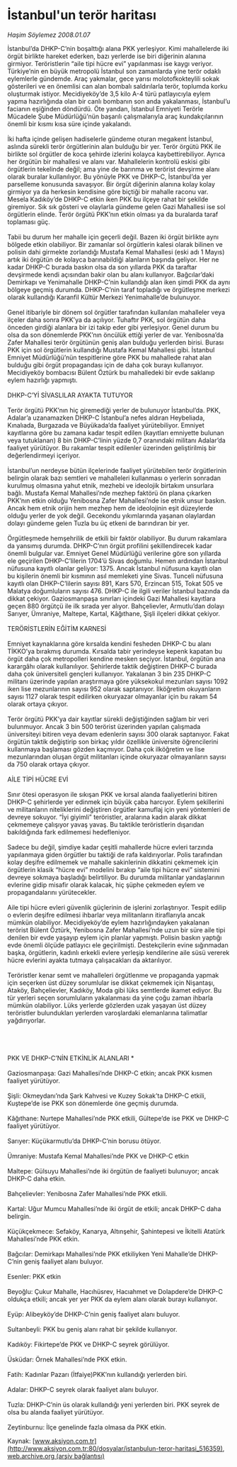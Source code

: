 # İstanbul'un terör haritası

*Haşim Söylemez 2008.01.07*

<div class="pNewsDetailMainContent" itemprop="articleBody">
 İstanbul’da DHKP-C’nin boşalttığı alana PKK yerleşiyor. Kimi mahallelerde iki örgüt birlikte hareket ederken, bazı yerlerde ise biri diğerinin alanına girmiyor. Teröristlerin “aile tipi hücre evi” yapılanması ise kaygı veriyor. Türkiye’nin en büyük metropolü İstanbul son zamanlarda yine terör odaklı eylemlerle gündemde. Araç yakmalar, gece yarısı molotofkokteylili sokak gösterileri ve en önemlisi can alan bombalı saldırılarla terör, toplumda korku oluşturmak istiyor. Mecidiyeköy’de 3,5 kilo A-4 türü patlayıcıyla eylem yapma hazırlığında olan bir canlı bombanın son anda yakalanması, İstanbul’u facianın eşiğinden döndürdü. Öte yandan, İstanbul Emniyeti Terörle Mücadele Şube Müdürlüğü’nün başarılı çalışmalarıyla araç kundakçılarının önemli bir kısmı kısa süre içinde yakalandı.
 <br/>
 <br/>
 İki hafta içinde gelişen hadiselerle gündeme oturan megakent İstanbul, aslında sürekli terör örgütlerinin alan bulduğu bir yer. Terör örgütü PKK ile birlikte sol örgütler de koca şehirde izlerini kolayca kaybettirebiliyor. Ayrıca her örgütün bir mahallesi ve alanı var. Mahallelerin kontrolü eskisi gibi örgütlerin tekelinde değil; ama yine de barınma ve terörist devşirme alanı olarak buralar kullanılıyor. Bu yönüyle PKK ve DHKP-C, İstanbul’da yer parselleme konusunda savaşıyor. Bir örgüt diğerinin alanına kolay kolay girmiyor ya da herkesin kendisine göre biçtiği bir mahalle raconu var. Mesela Kadıköy’de DHKP-C etkin iken PKK bu ilçeye rahat bir şekilde giremiyor. Sık sık gösteri ve olaylarla gündeme gelen Gazi Mahallesi ise sol örgütlerin elinde. Terör örgütü PKK’nın etkin olması ya da buralarda taraf toplaması güç.
 <br/>
 <br/>
 Tabii bu durum her mahalle için geçerli değil. Bazen iki örgüt birlikte aynı bölgede etkin olabiliyor. Bir zamanlar sol örgütlerin kalesi olarak bilinen ve polisin dahi girmekte zorlandığı Mustafa Kemal Mahallesi (eski adı 1 Mayıs) artık iki örgütün de kolayca barınabildiği alanların başında geliyor. Her ne kadar DHKP-C burada baskın olsa da son yıllarda PKK da taraftar devşirmede kendi açısından bakir olan bu alanı kullanıyor. Bağcılar’daki Demirkapı ve Yenimahalle DHKP-C’nin kullandığı alan iken şimdi PKK da aynı bölgeye geçmiş durumda. DHKP-C’nin taraf topladığı ve örgütleşme merkezi olarak kullandığı Karanfil Kültür Merkezi Yenimahalle’de bulunuyor.
 <br/>
 <br/>
 Genel itibariyle bir dönem sol örgütler tarafından kullanılan mahalleler veya ilçeler daha sonra PKK’ya da açılıyor. Tuhaftır PKK, sol örgütün daha önceden girdiği alanlara bir izi takip eder gibi yerleşiyor. Genel durum bu olsa da son dönemlerde PKK’nın öncülük ettiği yerler de var. Yenibosna’da Zafer Mahallesi terör örgütünün geniş alan bulduğu yerlerden birisi. Burası PKK için sol örgütlerin kullandığı Mustafa Kemal Mahallesi gibi. İstanbul Emniyet Müdürlüğü’nün tespitlerine göre PKK bu mahallede rahat alan bulduğu gibi örgüt propagandası için de daha çok burayı kullanıyor. Mecidiyeköy bombacısı Bülent Öztürk bu mahalledeki bir evde saklanıp eylem hazırlığı yapmıştı.
 <br/>
 <br/>
 DHKP-C’Yİ SİVASLILAR AYAKTA TUTUYOR
 <br/>
 <br/>
 Terör örgütü PKK’nın hiç giremediği yerler de bulunuyor İstanbul’da. PKK, Adalar’a uzanamazken DHKP-C İstanbul’a nefes aldıran Heybeliada, Kınalıada, Burgazada ve Büyükada’da faaliyet yürütebiliyor. Emniyet kayıtlarına göre bu zamana kadar tespit edilen (kayıtları emniyette bulunan veya tutuklanan) 8 bin DHKP-C’linin yüzde 0,7 oranındaki militanı Adalar’da faaliyet yürütüyor. Bu rakamlar tespit edilenler üzerinden geliştirilmiş bir değerlendirmeyi içeriyor.
 <br/>
 <br/>
 İstanbul’un nerdeyse bütün ilçelerinde faaliyet yürütebilen terör örgütlerinin belirgin olarak bazı semtleri ve mahalleleri kullanması o yerlerin sonradan kurulmuş olmasına yahut etnik, mezhebi ve ideolojik birtakım unsurlara bağlı. Mustafa Kemal Mahallesi’nde mezhep faktörü ön plana çıkarken PKK’nın etkin olduğu Yenibosna Zafer Mahallesi’nde ise etnik unsur baskın. Ancak hem etnik orijin hem mezhep hem de ideolojinin eşit düzeylerde olduğu yerler de yok değil. Gecekondu yıkımlarında yaşanan olaylardan dolayı gündeme gelen Tuzla bu üç etkeni de barındıran bir yer.
 <br/>
 <br/>
 Örgütleşmede hemşehrilik de etkili bir faktör olabiliyor. Bu durum rakamlara da yansımış durumda. DHKP-C’nın örgüt profilini şekillendirecek kadar önemli bulgular var. Emniyet Genel Müdürlüğü verilerine göre son yıllarda ele geçirilen DHKP-C’lilerin 1704’ü Sivas doğumlu. Hemen ardından İstanbul nüfusuna kayıtlı olanlar geliyor: 1375. Ancak İstanbul nüfusuna kayıtlı olan bu kişilerin önemli bir kısmının asıl memleketi yine Sivas. Tunceli nüfusuna kayıtlı olan DHKP-C’lilerin sayısı 891, Kars 570, Erzincan 515, Tokat 505 ve Malatya doğumluların sayısı 476. DHKP-C ile ilgili veriler İstanbul bazında da dikkat çekiyor. Gaziosmanpaşa sınırları içindeki Gazi Mahallesi kayıtlara geçen 880 örgütçü ile ilk sırada yer alıyor. Bahçelievler, Armutlu’dan dolayı Sarıyer, Ümraniye, Maltepe, Kartal, Kâğıthane, Şişli ilçeleri dikkat çekiyor.
 <br/>
 <br/>
 TERÖRİSTLERİN EĞİTİM KARNESİ
 <br/>
 <br/>
 Emniyet kaynaklarına göre kırsalda kendini fesheden DHKP-C bu alanı TİKKO’ya bırakmış durumda. Kırsalda tabir yerindeyse kepenk kapatan bu örgüt daha çok metropolleri kendine mesken seçiyor. İstanbul, örgütün ana karargâhı olarak kullanılıyor. Şehirlerde taktik değiştiren DHKP-C burada daha çok üniversiteli gençleri kullanıyor. Yakalanan 3 bin 235 DHKP-C militanı üzerinde yapılan araştırmaya göre yüksekokul mezunları sayısı 1092 iken lise mezunlarının sayısı 952 olarak saptanıyor. İlköğretim okuyanların sayısı 1127 olarak tespit edilirken okuryazar olmayanlar için bu rakam 54 olarak ortaya çıkıyor.
 <br/>
 <br/>
 Terör örgütü PKK’ya dair kayıtlar sürekli değiştiğinden sağlam bir veri bulunmuyor. Ancak 3 bin 500 terörist üzerinden yapılan çalışmada üniversiteyi bitiren veya devam edenlerin sayısı 300 olarak saptanıyor. Fakat örgütün taktik değiştirip son birkaç yıldır özellikle üniversite öğrencilerini kullanmaya başlaması gözden kaçmıyor. Daha çok ilköğretim ve lise mezunlarından oluşan örgüt militanları içinde okuryazar olmayanların sayısı da 750 olarak ortaya çıkıyor.
 <br/>
 <br/>
 AİLE TİPİ HÜCRE EVİ
 <br/>
 <br/>
 Sınır ötesi operasyon ile sıkışan PKK ve kırsal alanda faaliyetlerini bitiren DHKP-C şehirlerde yer edinmek için büyük çaba harcıyor. Eylem şekillerini ve militanların niteliklerini değiştiren örgütler kamuflaj için yeni yöntemleri de devreye sokuyor. “İyi giyimli” teröristler, aralarına kadın alarak dikkat çekmemeye çalışıyor yavaş yavaş. Bu taktikle teröristlerin dışarıdan bakıldığında fark edilmemesi hedefleniyor.
 <br/>
 <br/>
 Sadece bu değil, şimdiye kadar çeşitli mahallerde hücre evleri tarzında yapılanmaya giden örgütler bu taktiği de rafa kaldırıyorlar. Polis tarafından kolay deşifre edilmemek ve mahalle sakinlerinin dikkatini çekmemek için örgütlerin klasik “hücre evi” modelini bırakıp “aile tipi hücre evi” sistemini devreye sokmaya başladığı belirtiliyor. Bu durumda militanlar yandaşlarının evlerine gidip misafir olarak kalacak, hiç şüphe çekmeden eylem ve propagandalarını yürütecekler.
 <br/>
 <br/>
 Aile tipi hücre evleri güvenlik güçlerinin de işlerini zorlaştırıyor. Tespit edilip o evlerin deşifre edilmesi ihbarlar veya militanların itiraflarıyla ancak mümkün olabiliyor. Mecidiyeköy’de eylem hazırlığındayken yakalanan terörist Bülent Öztürk, Yenibosna Zafer Mahallesi’nde uzun bir süre aile tipi denilen bir evde yaşayıp eylem için planlar yapmıştı. Polisin baskın yaptığı evde önemli ölçüde patlayıcı ele geçirilmişti. Destekçilerin evine sığınmadan başka, örgütlerin, kadınlı erkekli evlere yerleşip kendilerine aile süsü vererek hücre evlerini ayakta tutmaya çalışacakları da aktarılıyor.
 <br/>
 <br/>
 Teröristler kenar semt ve mahalleleri örgütlenme ve propaganda yapmak için seçerken üst düzey sorumlular ise dikkat çekmemek için Nişantaşı, Ataköy, Bahçelievler, Kadıköy, Moda gibi lüks semtlerde ikamet ediyor. Bu tür yerleri seçen sorumluların yakalanması da yine çoğu zaman ihbarla mümkün olabiliyor. Lüks yerlerde gözlerden uzak yaşayan üst düzey teröristler bulundukları yerlerden varoşlardaki elemanlarına talimatlar yağdırıyorlar.
 <br/>
 <br/>
 <br/>
 <br/>
 <br/>
 PKK VE DHKP-C’NİN ETKİNLİK ALANLARI *
 <br/>
 <br/>
 Gaziosmanpaşa: Gazi Mahallesi’nde DHKP-C etkin; ancak PKK kısmen faaliyet yürütüyor.
 <br/>
 <br/>
 Şişli: Okmeydanı’nda Şark Kahvesi ve Kuzey Sokak’ta DHKP-C etkili, Kuştepe’de ise PKK son dönemlerde öne geçmiş durumda.
 <br/>
 <br/>
 Kâğıthane: Nurtepe Mahallesi’nde PKK etkili, Gültepe’de ise PKK ve DHKP-C faaliyet yürütüyor.
 <br/>
 <br/>
 Sarıyer: Küçükarmutlu’da DHKP-C’nin borusu ötüyor.
 <br/>
 <br/>
 Ümraniye: Mustafa Kemal Mahallesi’nde PKK ve DHKP-C etkin
 <br/>
 <br/>
 Maltepe: Gülsuyu Mahallesi’nde iki örgütün de faaliyeti bulunuyor; ancak DHKP-C daha etkin.
 <br/>
 <br/>
 Bahçelievler: Yenibosna Zafer Mahallesi’nde PKK etkili.
 <br/>
 <br/>
 Kartal: Uğur Mumcu Mahallesi’nde iki örgüt de etkili; ancak DHKP-C daha belirgin.
 <br/>
 <br/>
 Küçükçekmece: Sefaköy, Kanarya, Altınşehir, Şahintepesi ve İkitelli Atatürk Mahallesi’nde PKK etkin.
 <br/>
 <br/>
 Bağcılar: Demirkapı Mahallesi’nde PKK etkiliyken Yeni Mahalle’de DHKP-C’nin geniş faaliyet alanı buluyor.
 <br/>
 <br/>
 Esenler: PKK etkin
 <br/>
 <br/>
 Beyoğlu: Çukur Mahalle, Hacıhüsrev, Hacıahmet ve Dolapdere’de DHKP-C oldukça etkili; ancak yer yer PKK da eylem alanı olarak burayı kullanıyor.
 <br/>
 <br/>
 Eyüp: Alibeyköy’de DHKP-C’nin geniş faaliyet alanı buluyor.
 <br/>
 <br/>
 Sultanbeyli: PKK bu geniş alanı rahat bir şekilde kullanıyor.
 <br/>
 <br/>
 Kadıköy: Fikirtepe’de PKK ve DHKP-C seyrek görülüyor.
 <br/>
 <br/>
 Üsküdar: Örnek Mahallesi’nde PKK etkin.
 <br/>
 <br/>
 Fatih: Kadınlar Pazarı (İtfaiye)PKK’nın kullandığı yerlerden biri.
 <br/>
 <br/>
 Adalar: DHKP-C seyrek olarak faaliyet alanı buluyor.
 <br/>
 <br/>
 Tuzla: DHKP-C’nin üs olarak kullandığı yeni yerlerden biri. PKK seyrek de olsa bu alanda faaliyet yürütüyor.
 <br/>
 <br/>
 Zeytinburnu: İlçe genelinde fazla olmasa da PKK etkin.
 <br/>
</div>


Kaynak: [www.aksiyon.com.tr](http://www.aksiyon.com.tr:80/dosyalar/istanbulun-teror-haritasi_516359), [web.archive.org (arşiv bağlantısı)](http://web.archive.org/web/20150420014705/http://www.aksiyon.com.tr:80/dosyalar/istanbulun-teror-haritasi_516359)
